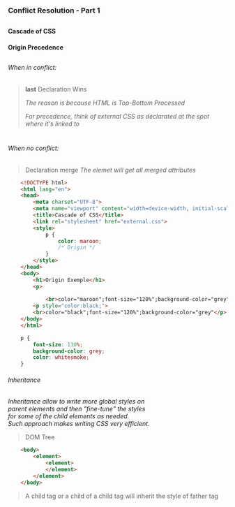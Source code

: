 ### Conflict Resolution - Part 1
##
#### Cascade of CSS
#### Origin Precedence 
##
###### When in conflict:

> **last** Declaration Wins
> 
> *The reason is because HTML is Top-Bottom Processed*
>
> *For precedence, think of external CSS as declarated at the spot where it's linked to*
#
###### When no conflict:

> Declaration merge
> *The elemet will get all merged attributes*

```html
    <!DOCTYPE html>
    <html lang="en">
    <head>
        <meta charset="UTF-8">
        <meta name="viewport" content="width=device-width, initial-scale=1.0">
        <title>Cascade of CSS</title>
        <link rel="stylesheet" href="external.css">
        <style>
            p {
                color: maroon;
                /* Origin */
            }
        </style>
    </head>
    <body>
        <h1>Origin Exemple</h1>
        <p>
            
            <br>color="maroon";font-size="120%";background-color="grey"</p>
        <p style="color:black;">
        <br>color="black";font-size="120%";background-color="grey"</p>
    </body>
    </html>

```

```css
    p {
        font-size: 130%;
        background-color: grey;
        color: whitesmoke;
    }
```

###### Inheritance

*Inheritance allow to write more global styles on <br>parent elements and then "fine-tune" the styles <br> for some of the child elements as needed.  <br> Such approach makes writing CSS very efficient.*

> DOM Tree
```html
    <body>
        <element>
            <element>
            </element>
        </element>
    </body>
```
> A child tag or a child of a child tag will inherit the style of father tag
